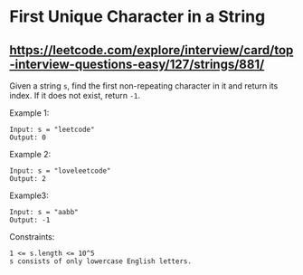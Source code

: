 # First Unique Character in a String
## https://leetcode.com/explore/interview/card/top-interview-questions-easy/127/strings/881/

Given a string `s`, find the first non-repeating character in it and return its index. If it does not exist, return `-1`.

 

Example 1:

	Input: s = "leetcode"
	Output: 0

Example 2:

	Input: s = "loveleetcode"
	Output: 2

Example3:

	Input: s = "aabb"
	Output: -1

 

Constraints:

	1 <= s.length <= 10^5
	s consists of only lowercase English letters.


